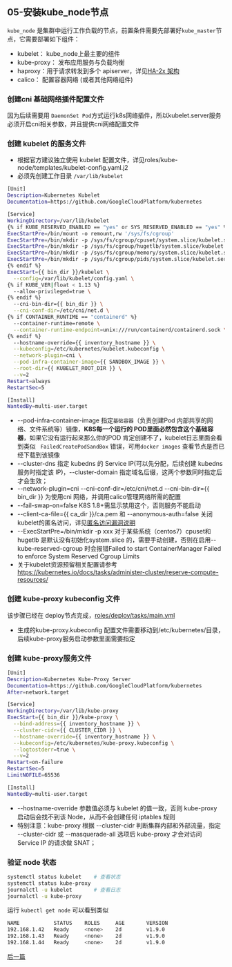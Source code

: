 ## 05-安装kube_node节点

`kube_node` 是集群中运行工作负载的节点，前置条件需要先部署好`kube_master`节点，它需要部署如下组件：

+ kubelet： kube_node上最主要的组件
+ kube-proxy： 发布应用服务与负载均衡
+ haproxy：用于请求转发到多个 apiserver，详见[HA-2x 架构](00-planning_and_overall_intro.md#ha-architecture)
+ calico： 配置容器网络 (或者其他网络组件)

### 创建cni 基础网络插件配置文件

因为后续需要用 `DaemonSet Pod`方式运行k8s网络插件，所以kubelet.server服务必须开启cni相关参数，并且提供cni网络配置文件

### 创建 kubelet 的服务文件

+ 根据官方建议独立使用 kubelet 配置文件，详见roles/kube-node/templates/kubelet-config.yaml.j2
+ 必须先创建工作目录 `/var/lib/kubelet`

``` bash
[Unit]
Description=Kubernetes Kubelet
Documentation=https://github.com/GoogleCloudPlatform/kubernetes

[Service]
WorkingDirectory=/var/lib/kubelet
{% if KUBE_RESERVED_ENABLED == "yes" or SYS_RESERVED_ENABLED == "yes" %}
ExecStartPre=/bin/mount -o remount,rw '/sys/fs/cgroup'
ExecStartPre=/bin/mkdir -p /sys/fs/cgroup/cpuset/system.slice/kubelet.service
ExecStartPre=/bin/mkdir -p /sys/fs/cgroup/hugetlb/system.slice/kubelet.service
ExecStartPre=/bin/mkdir -p /sys/fs/cgroup/memory/system.slice/kubelet.service
ExecStartPre=/bin/mkdir -p /sys/fs/cgroup/pids/system.slice/kubelet.service
{% endif %}
ExecStart={{ bin_dir }}/kubelet \
  --config=/var/lib/kubelet/config.yaml \
{% if KUBE_VER|float < 1.13 %}
  --allow-privileged=true \
{% endif %}
  --cni-bin-dir={{ bin_dir }} \
  --cni-conf-dir=/etc/cni/net.d \
{% if CONTAINER_RUNTIME == "containerd" %}
  --container-runtime=remote \
  --container-runtime-endpoint=unix:///run/containerd/containerd.sock \
{% endif %}
  --hostname-override={{ inventory_hostname }} \
  --kubeconfig=/etc/kubernetes/kubelet.kubeconfig \
  --network-plugin=cni \
  --pod-infra-container-image={{ SANDBOX_IMAGE }} \
  --root-dir={{ KUBELET_ROOT_DIR }} \
  --v=2
Restart=always
RestartSec=5

[Install]
WantedBy=multi-user.target
```
+ --pod-infra-container-image 指定`基础容器`（负责创建Pod 内部共享的网络、文件系统等）镜像，**K8S每一个运行的 POD里面必然包含这个基础容器**，如果它没有运行起来那么你的POD 肯定创建不了，kubelet日志里面会看到类似 ` FailedCreatePodSandBox` 错误，可用`docker images` 查看节点是否已经下载到该镜像
+ --cluster-dns 指定 kubedns 的 Service IP(可以先分配，后续创建 kubedns 服务时指定该 IP)，--cluster-domain 指定域名后缀，这两个参数同时指定后才会生效；
+ --network-plugin=cni --cni-conf-dir=/etc/cni/net.d --cni-bin-dir={{ bin_dir }} 为使用cni 网络，并调用calico管理网络所需的配置
+ --fail-swap-on=false K8S 1.8+需显示禁用这个，否则服务不能启动
+ --client-ca-file={{ ca_dir }}/ca.pem 和 --anonymous-auth=false 关闭kubelet的匿名访问，详见[匿名访问漏洞说明](mixes/01.fix_kubelet_annoymous_access.md)
+ --ExecStartPre=/bin/mkdir -p xxx 对于某些系统（centos7）cpuset和hugetlb 是默认没有初始化system.slice 的，需要手动创建，否则在启用--kube-reserved-cgroup 时会报错Failed to start ContainerManager Failed to enforce System Reserved Cgroup Limits
+ 关于kubelet资源预留相关配置请参考 https://kubernetes.io/docs/tasks/administer-cluster/reserve-compute-resources/

### 创建 kube-proxy kubeconfig 文件

该步骤已经在 deploy节点完成，[roles/deploy/tasks/main.yml](../../roles/deploy/tasks/main.yml)

+ 生成的kube-proxy.kubeconfig 配置文件需要移动到/etc/kubernetes/目录，后续kube-proxy服务启动参数里面需要指定

### 创建 kube-proxy服务文件

``` bash
[Unit]
Description=Kubernetes Kube-Proxy Server
Documentation=https://github.com/GoogleCloudPlatform/kubernetes
After=network.target

[Service]
WorkingDirectory=/var/lib/kube-proxy
ExecStart={{ bin_dir }}/kube-proxy \
  --bind-address={{ inventory_hostname }} \
  --cluster-cidr={{ CLUSTER_CIDR }} \
  --hostname-override={{ inventory_hostname }} \
  --kubeconfig=/etc/kubernetes/kube-proxy.kubeconfig \
  --logtostderr=true \
  --v=2
Restart=on-failure
RestartSec=5
LimitNOFILE=65536

[Install]
WantedBy=multi-user.target
```

+ --hostname-override 参数值必须与 kubelet 的值一致，否则 kube-proxy 启动后会找不到该 Node，从而不会创建任何 iptables 规则
+ 特别注意：kube-proxy 根据 --cluster-cidr 判断集群内部和外部流量，指定 --cluster-cidr 或 --masquerade-all 选项后 kube-proxy 才会对访问 Service IP 的请求做 SNAT；

### 验证 node 状态

``` bash
systemctl status kubelet	# 查看状态
systemctl status kube-proxy
journalctl -u kubelet		# 查看日志
journalctl -u kube-proxy
```
运行 `kubectl get node` 可以看到类似

``` bash
NAME           STATUS    ROLES     AGE       VERSION
192.168.1.42   Ready     <none>    2d        v1.9.0
192.168.1.43   Ready     <none>    2d        v1.9.0
192.168.1.44   Ready     <none>    2d        v1.9.0
```


[后一篇](06-install_network_plugin.md)
